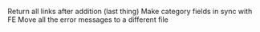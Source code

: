 Return all links after addition (last thing)
Make category fields in sync with FE
Move all the error messages to a different file
